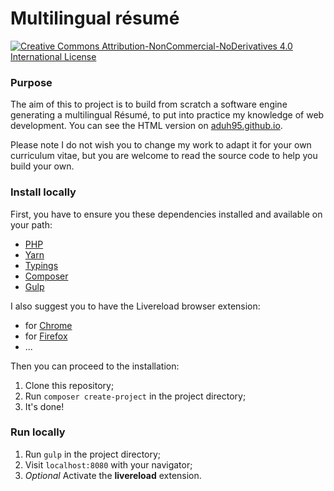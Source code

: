 # Multilingual résumé

[![Creative Commons Attribution-NonCommercial-NoDerivatives 4.0 International License](https://i.creativecommons.org/l/by-nc-nd/4.0/80x15.png)](http://creativecommons.org/licenses/by-nc-nd/4.0/)

### Purpose

The aim of this to project is to build from scratch a software engine generating
a multilingual Résumé, to put into practice my knowledge of web development. You
can see the HTML version on [aduh95.github.io](https://aduh95.github.io/).

Please note I do not wish you to change my work to adapt it for your own
curriculum vitae, but you are welcome to read the source code to help you
build your own.

### Install locally

First, you have to ensure you these dependencies installed and available on your path:

* [PHP](php.net)
* [Yarn](yarnpkg.com)
* [Typings](https://github.com/typings/typings)
* [Composer](getcomposer.org)
* [Gulp](gulpjs.com)

I also suggest you to have the Livereload browser extension:

* for [Chrome](https://chrome.google.com/webstore/detail/livereload/jnihajbhpnppcggbcgedagnkighmdlei)
* for [Firefox](https://addons.mozilla.org/fr/firefox/addon/livereload/)
* ...

Then you can proceed to the installation:

1. Clone this repository;
2. Run `composer create-project` in the project directory;
3. It's done!

### Run locally

1. Run `gulp` in the project directory;
2. Visit `localhost:8080` with your navigator;
3. *Optional* Activate the **livereload** extension.
